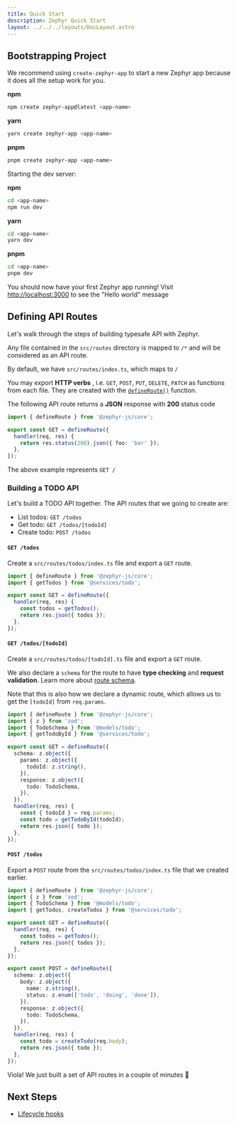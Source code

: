 ```yaml
---
title: Quick Start
description: Zephyr Quick Start
layout: ../../../layouts/DocLayout.astro
---
```


## Bootstrapping Project

We recommend using `create-zephyr-app` to start a new Zephyr app because it does all the setup work for you.

**npm**

```bash
npm create zephyr-app@latest <app-name>
```

**yarn**

```bash
yarn create zephyr-app <app-name>
```

**pnpm**

```bash
pnpm create zephyr-app <app-name>
```

Starting the dev server:

**npm**

```bash
cd <app-name>
npm run dev
```

**yarn**

```bash
cd <app-name>
yarn dev
```

**pnpm**

```bash
cd <app-name>
pnpm dev
```

You should now have your first Zephyr app running!
Visit [http://localhost:3000](http://localhost:3000) to see the "Hello world" message

## Defining API Routes

Let's walk through the steps of building typesafe API with Zephyr.

Any file contained in the `src/routes` directory is mapped to `/*` and will be considered as an API route.

By default, we have `src/routes/index.ts`, which maps to `/`

You may export **HTTP verbs** , i.e. `GET`, `POST`, `PUT`, `DELETE`, `PATCH` as functions from each file. They are created with the [`defineRoute()`](/docs/core/define-route) function.

The following API route returns a **JSON** response with **200** status code

```ts title="src/routes/index.ts"
import { defineRoute } from '@zephyr-js/core';

export const GET = defineRoute({
  handler(req, res) {
    return res.status(200).json({ foo: 'bar' });
  },
});
```

The above example represents `GET /`

### Building a TODO API

Let's build a TODO API together.
The API routes that we going to create are:

- List todos: `GET /todos`
- Get todo: `GET /todos/[todoId]`
- Create todo: `POST /todos`

#### `GET /todos`

Create a `src/routes/todos/index.ts` file and export a `GET` route.

```ts title="src/routes/todos/index.ts"
import { defineRoute } from '@zephyr-js/core';
import { getTodos } from '@services/todo';

export const GET = defineRoute({
  handler(req, res) {
    const todos = getTodos();
    return res.json({ todos });
  },
});
```

#### `GET /todos/[todoId]`

Create a `src/routes/todos/[todoId].ts` file and export a `GET` route.

We also declare a `schema` for the route to have **type checking** and **request validation**. Learn more about [route schema](/docs/core/define-route.md#declaring-schema).

Note that this is also how we declare a dynamic route, which allows us to get the `[todoId]` from `req.params`.

```ts title="src/routes/todos/[todoId].ts"
import { defineRoute } from '@zephyr-js/core';
import { z } from 'zod';
import { TodoSchema } from '@models/todo';
import { getTodoById } from '@services/todo';

export const GET = defineRoute({
  schema: z.object({
    params: z.object({
      todoId: z.string(),
    }),
    response: z.object({
      todo: TodoSchema,
    }),
  }),
  handler(req, res) {
    const { todoId } = req.params;
    const todo = getTodoById(todoId);
    return res.json({ todo });
  },
});
```

#### `POST /todos`

Export a `POST` route from the `src/routes/todos/index.ts` file that we created earlier.

```ts title="src/routes/todos/index.ts"
import { defineRoute } from '@zephyr-js/core';
import { z } from 'zod';
import { TodoSchema } from '@models/todo';
import { getTodos, createTodos } from '@services/todo';

export const GET = defineRoute({
  handler(req, res) {
    const todos = getTodos();
    return res.json({ todos });
  },
});

export const POST = defineRoute({
  schema: z.object({
    body: z.object({
      name: z.string(),
      status: z.enum(['todo', 'doing', 'done']),
    }),
    response: z.object({
      todo: TodoSchema,
    }),
  }),
  handler(req, res) {
    const todo = createTodo(req.body);
    return res.json({ todo });
  },
});
```

Viola! We just built a set of API routes in a couple of minutes 🎉

## Next Steps

- [Lifecycle hooks](/docs/core/lifecycle-hooks.md)
